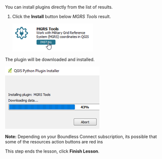 You can install plugins directly from the list of results.

1. Click the **Install** button below *MGRS Tools* result.

    ![install_mgrs_plugin.png](install_mgrs_plugin.png)

The plugin will be downloaded and installed.

![downloading_mgrs_plugin.png](downloading_mgrs_plugin.png)

**Note:** Depending on your Boundless Connect subscription, its possible that
some of the resources action buttons are red ins

This step ends the lesson, click **Finish Lesson**.